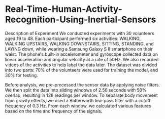 # Real-Time-Human-Activity-Recognition-Using-Inertial-Sensors

Description of Experiment
We conducted experiments with 30 volunteers aged 19 to 48. Each participant performed six activities: WALKING, WALKING UPSTAIRS, WALKING DOWNSTAIRS, SITTING, STANDING, and LAYING down, while wearing a Samsung Galaxy S II smartphone on their waist. The phone's built-in accelerometer and gyroscope collected data on linear acceleration and angular velocity at a rate of 50Hz. We also recorded videos of the activities to help label the data later. The dataset was divided into two parts: 70% of the volunteers were used for training the model, and 30% for testing.

Before analysis, we pre-processed the sensor data by applying noise filters. We then split the data into sliding windows of 2.56 seconds with 50% overlap, resulting in 128 readings per window. To separate body movement from gravity effects, we used a Butterworth low-pass filter with a cutoff frequency of 0.3 Hz. From each window, we calculated various features based on the time and frequency of the signals.
